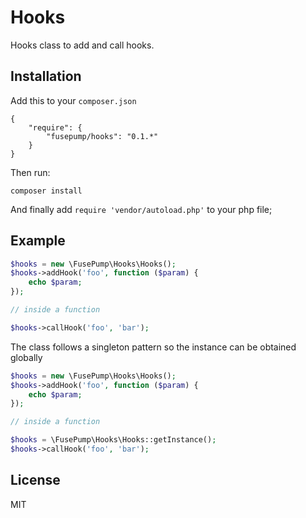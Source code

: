 # Hooks

Hooks class to add and call hooks.

## Installation

Add this to your `composer.json`

```
{
    "require": {
        "fusepump/hooks": "0.1.*"
    }
}
```
Then run:

    composer install

And finally add `require 'vendor/autoload.php'` to your php file;

## Example

```php
$hooks = new \FusePump\Hooks\Hooks();
$hooks->addHook('foo', function ($param) {
    echo $param;
});

// inside a function

$hooks->callHook('foo', 'bar');
```

The class follows a singleton pattern so the instance can be obtained globally

```php
$hooks = new \FusePump\Hooks\Hooks();
$hooks->addHook('foo', function ($param) {
    echo $param;
});

// inside a function

$hooks = \FusePump\Hooks\Hooks::getInstance();
$hooks->callHook('foo', 'bar');
```

## License

MIT
